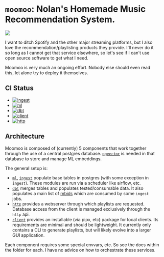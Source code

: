 # `moomoo`: Nolan's Homemade Music Recommendation System.

![](https://archives.bulbagarden.net/media/upload/5/5f/MooMoo_Farm_anime.png)

I want to ditch Spotify and the other major streaming platforms, but I also love the recommendation/playlisting products they provide.
I'll never do it so long as I cannot get that service elsewhere, so let's see if I can't use open source software to get what I need.

Moomoo is very much an ongoing effort. Nobody else should even read this, let alone try to deploy it themselves.

## CI Status

- [![ingest](https://github.com/nolanbconaway/moomoo/actions/workflows/ingest.yml/badge.svg)](https://github.com/nolanbconaway/moomoo/actions/workflows/ingest.yml)
- [![ml](https://github.com/nolanbconaway/moomoo/actions/workflows/ml.yml/badge.svg)](https://github.com/nolanbconaway/moomoo/actions/workflows/ml.yml)
- [![dbt](https://github.com/nolanbconaway/moomoo/actions/workflows/dbt.yml/badge.svg)](https://github.com/nolanbconaway/moomoo/actions/workflows/dbt.yml)
- [![client](https://github.com/nolanbconaway/moomoo/actions/workflows/client.yml/badge.svg)](https://github.com/nolanbconaway/moomoo/actions/workflows/client.yml)
- [![http](https://github.com/nolanbconaway/moomoo/actions/workflows/http.yml/badge.svg)](https://github.com/nolanbconaway/moomoo/actions/workflows/http.yml)

## Architecture

Moomoo is composed of (currently) 5 components that work together through the use of a central postgres database. [`pgvector`](https://github.com/pgvector/pgvector) is needed in that database to store and manage ML embeddings.

The general setup is:

- [`ml`](ml/), [`ingest`](ingest/) populate base tables in postgres (with some exception in `ingest`). These modules are run via a scheduler like airflow, etc.
- [`dbt`](dbt/) merges tables and populates tested/consumable data. It also populates a main list of [mbids](https://musicbrainz.org/doc/MusicBrainz_Identifier) which are consumed by some `ingest` jobs.
- [`http`](http/) provides a webserver through which playlists are requested. Database access from the client is managed exclusively through the `http` api.
- [`client`](client/) provides an installable (via pipx, etc) package for local clients. Its requirements are minimal and should be lightweight. It currently only contains a CLI to generate playlists, but will likely evolve into a larger GUI application.

Each component requires some special envvars, etc. So see the docs within the folder for each. I have no advice on how to orchestrate these services.
